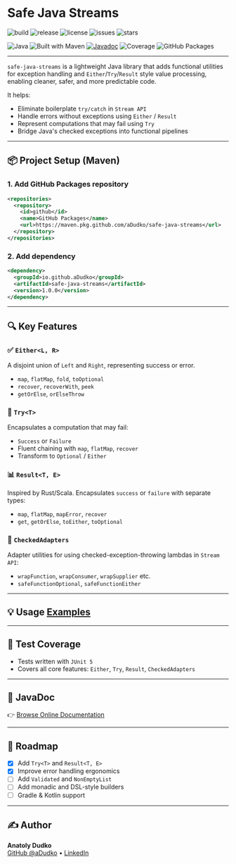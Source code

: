 # Safe Java Streams

![build](https://img.shields.io/github/actions/workflow/status/aDudko/safe-java-streams/ci.yml?branch=master)
![release](https://img.shields.io/github/v/release/aDudko/safe-java-streams)
![license](https://img.shields.io/github/license/aDudko/safe-java-streams)
![issues](https://img.shields.io/github/issues/aDudko/safe-java-streams)
![stars](https://img.shields.io/github/stars/aDudko/safe-java-streams)

![Java](https://img.shields.io/badge/Java-17-blue.svg)
![Built with Maven](https://img.shields.io/badge/Built_with-Maven-007396?logo=apache-maven)
[![Javadoc](https://img.shields.io/badge/javadoc-latest-blue)](https://adudko.github.io/safe-java-streams/)
![Coverage](https://img.shields.io/badge/coverage-100%25-brightgreen)
![GitHub Packages](https://img.shields.io/badge/github--packages-enabled-green)

---

`safe-java-streams` is a lightweight Java library that adds functional utilities for exception handling and `Either`/`Try`/`Result` style value processing, enabling cleaner, safer, and more predictable code.

It helps:

- Eliminate boilerplate `try/catch` in `Stream API`
- Handle errors without exceptions using `Either` / `Result`
- Represent computations that may fail using `Try`
- Bridge Java's checked exceptions into functional pipelines

---

## 📦 Project Setup (Maven)

### 1. Add GitHub Packages repository

```xml
<repositories>
  <repository>
    <id>github</id>
    <name>GitHub Packages</name>
    <url>https://maven.pkg.github.com/aDudko/safe-java-streams</url>
  </repository>
</repositories>
```

### 2. Add dependency

```xml
<dependency>
  <groupId>io.github.aDudko</groupId>
  <artifactId>safe-java-streams</artifactId>
  <version>1.0.0</version>
</dependency>
```

---

## 🔍 Key Features

### ✅ `Either<L, R>`
A disjoint union of `Left` and `Right`, representing success or error.
- `map`, `flatMap`, `fold`, `toOptional`
- `recover`, `recoverWith`, `peek`
- `getOrElse`, `orElseThrow`

### 🔄 `Try<T>`
Encapsulates a computation that may fail:
- `Success` or `Failure`
- Fluent chaining with `map`, `flatMap`, `recover`
- Transform to `Optional` / `Either`

### 📊 `Result<T, E>`
Inspired by Rust/Scala. Encapsulates `success` or `failure` with separate types:
- `map`, `flatMap`, `mapError`, `recover`
- `get`, `getOrElse`, `toEither`, `toOptional`

### 🧰 `CheckedAdapters`
Adapter utilities for using checked-exception-throwing lambdas in `Stream API`:
- `wrapFunction`, `wrapConsumer`, `wrapSupplier` etc.
- `safeFunctionOptional`, `safeFunctionEither`

---

## 💡 Usage [Examples](src/main/java/com/dudko/tools/safejavastreams/demo)

---

## 🧪 Test Coverage

- Tests written with `JUnit 5`
- Covers all core features: `Either`, `Try`, `Result`, `CheckedAdapters`

---

## 📘 JavaDoc

👉 [Browse Online Documentation](https://adudko.github.io/safe-java-streams/)

---

## 🚀 Roadmap

- [x] Add `Try<T>` and `Result<T, E>`
- [x] Improve error handling ergonomics
- [ ] Add `Validated` and `NonEmptyList`
- [ ] Add monadic and DSL-style builders
- [ ] Gradle & Kotlin support

---

## ✍️ Author

**Anatoly Dudko**  
[GitHub @aDudko](https://github.com/aDudko) • [LinkedIn](https://www.linkedin.com/in/dudko-anatol/)

